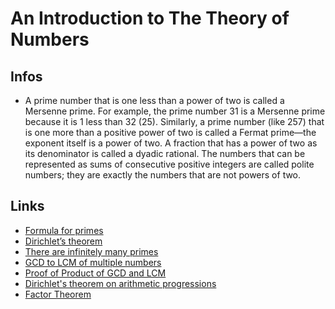 
# An Introduction to The Theory of Numbers

## Infos
- A prime number that is one less than a power of two is called a Mersenne prime. 
  For example, the prime number 31 is a Mersenne prime because it is 1 less than 32 (25).
  Similarly, a prime number (like 257) that is one more than a positive power of two is called 
  a Fermat prime—the exponent itself is a power of two. A fraction that has a power of two as its 
  denominator is called a dyadic rational. The numbers that can be represented as sums of consecutive 
  positive integers are called polite numbers; they are exactly the numbers that are not powers of two. 


## Links
* [Formula for primes](https://en.wikipedia.org/wiki/Formula_for_primes)
* [Dirichlet’s theorem](https://theoremoftheweek.wordpress.com/2010/02/16/theorem-17-dirichlets-theorem/)
* [There are infinitely many primes](https://theoremoftheweek.wordpress.com/2009/11/01/theorem-12-there-are-infinitely-many-primes/)
* [GCD to LCM of multiple numbers](https://math.stackexchange.com/questions/319297/gcd-to-lcm-of-multiple-numbers)
* [Proof of Product of GCD and LCM](https://proofwiki.org/wiki/Product_of_GCD_and_LCM)
* [Dirichlet's theorem on arithmetic progressions](https://en.wikipedia.org/wiki/Dirichlet%27s_theorem_on_arithmetic_progressions)
* [Factor Theorem](https://artofproblemsolving.com/wiki/index.php?title=Factor_Theorem)
